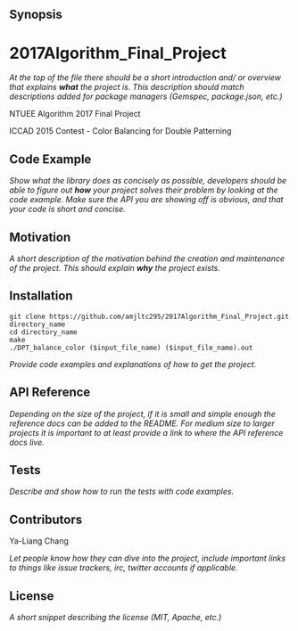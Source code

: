 ## Synopsis

# 2017Algorithm_Final_Project

*At the top of the file there should be a short introduction and/ or overview that explains **what** the project is. This description should match descriptions added for package managers (Gemspec, package.json, etc.)*

NTUEE Algorithm 2017 Final Project

ICCAD 2015 Contest - Color Balancing for Double Patterning

## Code Example

*Show what the library does as concisely as possible, developers should be able to figure out **how** your project solves their problem by looking at the code example. Make sure the API you are showing off is obvious, and that your code is short and concise.*

## Motivation

*A short description of the motivation behind the creation and maintenance of the project. This should explain **why** the project exists.*

## Installation

```
git clone https://github.com/amjltc295/2017Algorithm_Final_Project.git directory_name
cd directory_name
make
./DPT_balance_color ($input_file_name) ($input_file_name).out
```

*Provide code examples and explanations of how to get the project.*

## API Reference

*Depending on the size of the project, if it is small and simple enough the reference docs can be added to the README. For medium size to larger projects it is important to at least provide a link to where the API reference docs live.*

## Tests

*Describe and show how to run the tests with code examples.*

## Contributors

Ya-Liang Chang

*Let people know how they can dive into the project, include important links to things like issue trackers, irc, twitter accounts if applicable.*

## License

*A short snippet describing the license (MIT, Apache, etc.)*
